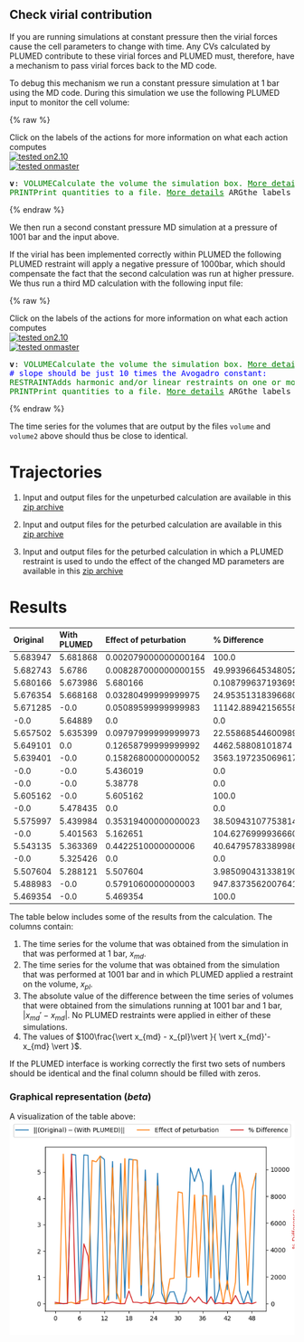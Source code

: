 Check virial contribution
-------------------------

If you are running simulations at constant pressure then the virial forces cause the cell parameters 
to change with time.  Any CVs calculated by PLUMED contribute to these virial forces and PLUMED must,
therefore, have a mechanism to pass virial forces back to the MD code. 

To debug this mechanism we run a constant pressure simulation at 1 bar using the MD code.  During this simulation
we use the following PLUMED input to monitor the cell volume:

{% raw %}
<div class="plumedInputContainer">
<div class="plumedpreheader">
<div class="headerInfo" id="value_details_working1.dat"> Click on the labels of the actions for more information on what each action computes </div>
<div class="containerBadge">
<div class="headerBadge"><a href="working1.dat.plumed.stderr"><img src="https://img.shields.io/badge/2.10-passing-green.svg" alt="tested on2.10" /></a></div>
<div class="headerBadge"><a href="working1.dat.plumed_master.stderr"><img src="https://img.shields.io/badge/master-passing-green.svg" alt="tested onmaster" /></a></div>
</div>
</div>
<pre class="plumedlisting">
<b name="working1.datv" onclick='showPath("working1.dat","working1.datv","working1.datv","black")'>v</b><span style="display:none;" id="working1.datv">The VOLUME action with label <b>v</b> calculates the following quantities:<table  align="center" frame="void" width="95%" cellpadding="5%"><tr><td width="5%"><b> Quantity </b>  </td><td width="5%"><b> Type </b>  </td><td><b> Description </b> </td></tr><tr><td width="5%">v</td><td width="5%"><font color="black">scalar</font></td><td>the volume of simulation box</td></tr></table></span>: <span class="plumedtooltip" style="color:green">VOLUME<span class="right">Calculate the volume the simulation box. <a href="https://www.plumed.org/doc-master/user-doc/html/VOLUME" style="color:green">More details</a><i></i></span></span>
<span class="plumedtooltip" style="color:green">PRINT<span class="right">Print quantities to a file. <a href="https://www.plumed.org/doc-master/user-doc/html/PRINT" style="color:green">More details</a><i></i></span></span> <span class="plumedtooltip">ARG<span class="right">the labels of the values that you would like to print to the file<i></i></span></span>=<b name="working1.datv">v</b> <span class="plumedtooltip">FILE<span class="right">the name of the file on which to output these quantities<i></i></span></span>=volume
</pre></div>

 {% endraw %} 

We then run a second constant pressure MD simulation at a pressure of 1001 bar and the input above.

If the virial has been implemented correctly within PLUMED the following PLUMED restraint will apply a negative pressure of 1000bar, which should compensate the fact that the
second calculation was run at higher pressure.  We thus run a third MD calculation with the following input file:

{% raw %}
<div class="plumedInputContainer">
<div class="plumedpreheader">
<div class="headerInfo" id="value_details_working2.dat"> Click on the labels of the actions for more information on what each action computes </div>
<div class="containerBadge">
<div class="headerBadge"><a href="working2.dat.plumed.stderr"><img src="https://img.shields.io/badge/2.10-passing-green.svg" alt="tested on2.10" /></a></div>
<div class="headerBadge"><a href="working2.dat.plumed_master.stderr"><img src="https://img.shields.io/badge/master-passing-green.svg" alt="tested onmaster" /></a></div>
</div>
</div>
<pre class="plumedlisting">
<b name="working2.datv" onclick='showPath("working2.dat","working2.datv","working2.datv","black")'>v</b><span style="display:none;" id="working2.datv">The VOLUME action with label <b>v</b> calculates the following quantities:<table  align="center" frame="void" width="95%" cellpadding="5%"><tr><td width="5%"><b> Quantity </b>  </td><td width="5%"><b> Type </b>  </td><td><b> Description </b> </td></tr><tr><td width="5%">v</td><td width="5%"><font color="black">scalar</font></td><td>the volume of simulation box</td></tr></table></span>: <span class="plumedtooltip" style="color:green">VOLUME<span class="right">Calculate the volume the simulation box. <a href="https://www.plumed.org/doc-master/user-doc/html/VOLUME" style="color:green">More details</a><i></i></span></span> 
<span style="color:blue" class="comment"># slope should be just 10 times the Avogadro constant:</span>
<span class="plumedtooltip" style="color:green">RESTRAINT<span class="right">Adds harmonic and/or linear restraints on one or more variables. <a href="https://www.plumed.org/doc-master/user-doc/html/RESTRAINT" style="color:green">More details</a><i></i></span></span> <span class="plumedtooltip">AT<span class="right">the position of the restraint<i></i></span></span>=0.0 <span class="plumedtooltip">ARG<span class="right">the values the harmonic restraint acts upon<i></i></span></span>=<b name="working2.datv">v</b> <span class="plumedtooltip">SLOPE<span class="right"> specifies that the restraint is linear and what the values of the force constants on each of the variables are<i></i></span></span>=-60.2214129
<span style="display:none;" id="working2.dat">The RESTRAINT action with label <b></b> calculates the following quantities:<table  align="center" frame="void" width="95%" cellpadding="5%"><tr><td width="5%"><b> Quantity </b>  </td><td><b> Description </b> </td></tr><tr><td width="5%">.bias</td><td>the instantaneous value of the bias potential</td></tr><tr><td width="5%">.force2</td><td>the instantaneous value of the squared force due to this bias potential</td></tr></table></span><span class="plumedtooltip" style="color:green">PRINT<span class="right">Print quantities to a file. <a href="https://www.plumed.org/doc-master/user-doc/html/PRINT" style="color:green">More details</a><i></i></span></span> <span class="plumedtooltip">ARG<span class="right">the labels of the values that you would like to print to the file<i></i></span></span>=<b name="working2.datv">v</b> <span class="plumedtooltip">FILE<span class="right">the name of the file on which to output these quantities<i></i></span></span>=volume2
</pre></div>

 {% endraw %} 

The time series for the volumes that are output by the files `volume` and `volume2` above should thus be close to identical. 

# Trajectories

 1. Input and output files for the unpeturbed calculation are available in this [zip archive](virial1_master.zip)

 2. Input and output files for the peturbed calculation are available in this [zip archive](virial3_master.zip)

 3. Input and output files for the peturbed calculation in which a PLUMED restraint is used to undo the effect of the changed MD parameters are available in this [zip archive](virial2_master.zip)


# Results

| Original | With PLUMED | Effect of peturbation | % Difference | 
|:-------------|:--------------|:--------------|:--------------| 
| 5.683947 | 5.681868 | 0.002079000000000164 | 100.0 |
| 5.682743 | 5.6786 | 0.008287000000000155 | 49.99396645348052 |
| 5.680166 | 5.673986 | 5.680166 | 0.10879963719369523 |
| 5.676354 | 5.668168 | 0.03280499999999975 | 24.953513183966805 |
| 5.671285 | -0.0 | 0.05089599999999983 | 11142.889421565584 |
| -0.0 | 5.64889 | 0.0 | 0.0 |
| 5.657502 | 5.635399 | 0.09797999999999973 | 22.55868544600989 |
| 5.649101 | 0.0 | 0.12658799999999992 | 4462.58808101874 |
| 5.639401 | -0.0 | 0.15826800000000052 | 3563.1972350696174 |
| -0.0 | -0.0 | 5.436019 | 0.0 |
| -0.0 | -0.0 | 5.38778 | 0.0 |
| 5.605162 | -0.0 | 5.605162 | 100.0 |
| -0.0 | 5.478435 | 0.0 | 0.0 |
| 5.575997 | 5.439984 | 0.35319400000000023 | 38.50943107753814 |
| -0.0 | 5.401563 | 5.162651 | 104.62769999366603 |
| 5.543135 | 5.363369 | 0.4422510000000006 | 40.647957833899866 |
| -0.0 | 5.325426 | 0.0 | 0.0 |
| 5.507604 | 5.288121 | 5.507604 | 3.9850904313381905 |
| 5.488983 | -0.0 | 0.5791060000000003 | 947.8373562007641 |
| 5.469354 | -0.0 | 5.469354 | 100.0 |


The table below includes some of the results from the calculation.  The columns contain:

1. The time series for the volume that was obtained from the simulation in that was performed at 1 bar, $x_{md}$.
2. The time series for the volume that was obtained from the simulation that was performed at 1001 bar and in which PLUMED applied a restraint on the volume, $x_{pl}$.
3. The absolute value of the difference between the time series of volumes that were obtained from the simulations running at 1001 bar and 1 bar, $\vert x_{md}'-x_{md}\vert$.  No PLUMED restraints were applied in either of these simulations.
4. The values of $100\frac{\vert x_{md} - x_{pl}\vert }{ \vert x_{md}'-x_{md} \vert }$.

If the PLUMED interface is working correctly the first two sets of numbers should be identical and the final column should be filled with zeros.

### Graphical representation (_beta_)
A visualization of the table above:  
![virial_master](./virial_master.png)
